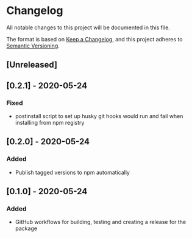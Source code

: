 # Changelog

All notable changes to this project will be documented in this file.

The format is based on [Keep a Changelog](https://keepachangelog.com/en/1.0.0/),
and this project adheres to [Semantic Versioning](https://semver.org/spec/v2.0.0.html).

## [Unreleased]

## [0.2.1] - 2020-05-24

### Fixed

- postinstall script to set up husky git hooks would run and fail when installing from npm registry

## [0.2.0] - 2020-05-24

### Added

- Publish tagged versions to npm automatically

## [0.1.0] - 2020-05-24

### Added

- GitHub workflows for building, testing and creating a release for the package
